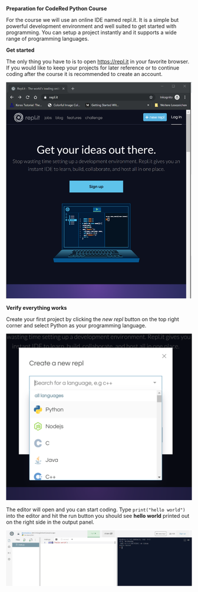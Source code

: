 **Preparation for CodeRed Python Course**

For the course we will use an online IDE named repl.it. It is a simple but powerful development environment and well suited to get started with programming. You can setup a project instantly and it supports a wide range of programming languages.

**Get started**

The only thing you have to is to open https://repl.it in your favorite browser. If you would like to keep your projects for later reference or to continue coding after the course it is recommended to create an account.

![Home Page][home]

**Verify everything works**

Create your first project by clicking the *new repl* button on the top right corner and select Python as your programming language.

![Select your language][select-lang]

The editor will open and you can start coding.
Type `print("hello world")` into the editor and hit the run button you should see **hello world** printed out on the right side in the output panel.

![Hello world][hello-world]

[home]: ./1.png 
[hello-world]: ./2.png
[select-lang]: ./3.png
